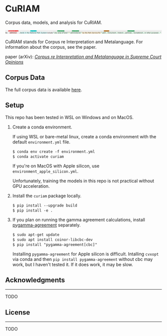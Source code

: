 # CuRIAM

Corpus data, models, and analysis for CuRIAM.

![Annotation example](example.png)

CuRIAM stands for Corpus re Interpretation and Metalanguage. For information about the corpus, see the paper.

 paper (arXiv): [_Corpus re Interpretation and Metalanguage in Supreme Court Opinions_](https://arxiv.org/abs/2305.14719)



## Corpus Data
The full corpus data is available [here](/corpus/).

## Setup
This repo has been tested in WSL on Windows and on MacOS. 



1. Create a conda environment.

    If using WSL or bare-metal linux,
    create a conda environment with the default `environment.yml` file.

    ```
    $ conda env create -f environment.yml
    $ conda activate curiam
    ```

    If you're on MacOS with Apple silicon, use `environment_apple_silicon.yml`.

    Unfortunately, training the models in this repo is not practical without GPU acceleration.

2. Install the `curiam` package locally.
    ```
    $ pip install --upgrade build
    $ pip install -e .
    ```

3. If you plan on running the gamma agreement calculations, install [pygamma-agreement](https://pypi.org/project/pygamma-agreement/) separately.

    ```
    $ sudo apt-get update
    $ sudo apt install coinor-libcbc-dev
    $ pip install "pygamma-agreement[cbc]"
    ```

    Installing `pygamma-agreement` for Apple silicon is difficult. Intalling `cvxopt` via conda and then `pip install pygamma-agreement` without cbc may work, but I haven't tested it. If it does work, it may be slow.

## Acknowledgments
---
TODO

## License
---
TODO